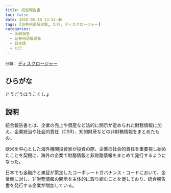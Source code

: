 ```yaml
---
title: 統合報告書
toc: false
date: 2018-05-18 13:54:46
tags: [证券用语解说集, た行, ディスクロージャー]
categories:
  - 金融服务
  - 证券用语解说集
  - 日本語
  - た行
---
```


`分類：` [ディスクロージャー](/tags/ディスクロージャー/)

## ひらがな

とうごうほうこくしょ

## 説明

統合報告書とは、企業の売上や資産など法的に開示が定められた財務情報に加え、企業統治や社会的責任（CSR）、知的財産などの非財務情報をまとめたもの。

欧米を中心とした海外機関投資家が投資の際、企業の社会的責任を重要視し始めたことを契機に、海外の企業で財務情報と非財務情報をまとめて発行するようになった。

日本でも金融庁と東証が策定したコーポレートガバナンス・コードにおいて、企業側に対し、非財務情報の開示を主体的に取り組むことを促しており、統合報告書を発行する企業が増加している。
